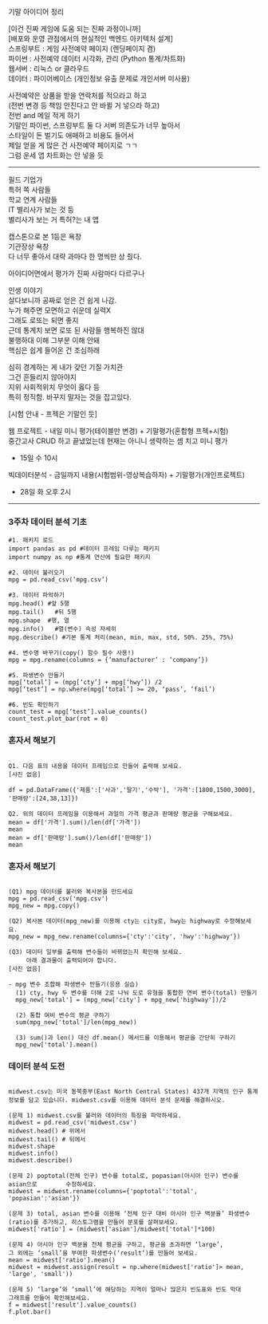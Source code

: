 기말 아이디어 정리  
  
[이건 진짜 게임에 도움 되는 진짜 과정이니까]  
[배포와 운영 관점에서의 현실적인 백엔드 아키텍처 설계]  
스프링부트 : 게임 사전예약 페이지 (렌딩페이지 겸)  
파이썬 : 사전예약 데이터 시각화, 관리 (Python 통계/차트화)  
웹서버 : 리눅스 or 클라우드  
데이터 : 파이어베이스 (개인정보 유출 문제로 개인서버 미사용)   
  
사전예약은 상품을 받을 연락처를 적으라고 하고  
(전번 변경 등 책임 안진다고 안 바뀔 거 넣으라 하고)  
전번 and 메일 적게 하기  
기말인 파이썬, 스프링부트 둘 다 서버 의존도가 너무 높아서  
스타일이 돈 벌기도 애매하고 비용도 들어서  
제일 얻을 게 많은 건 사전예약 페이지로 ㄱㄱ  
그럼 운세 앱 차트화는 안 넣을 듯  
  
*** 
  
필드 기업가  
특허 쪽 사람들  
학교 연계 사람들  
IT 별리사가 보는 것 등  
별리사가 보는 거 특허?는 내 앱  
  
캡스톤으로 본 1등은 욕창  
기관장상 욕창  
다 너무 좋아서 대략 과마다 한 명씩만 상 줬다.  
  
아이디어면에서 평가가 진짜 사람마다 다르구나  
  
인생 이야기  
살다보니까 공짜로 얻은 건 쉽게 나감.  
누가 해주면 모면하고 쉬운데 실력X  
그래도 로또는 되면 좋지  
근데 통계치 보면 로또 된 사람들 행복하진 않대  
불행하대 이해 그부분 이해 안돼  
핵심은 쉽게 들어온 건 조심하래  
  
심히 경계하는 게 내가 갖던 기질 가치관  
그건 흔들리지 않아야지  
지위 사회적위치 무엇이 옳다 등  
특히 정직함. 바꾸지 말자는 것을 잡고있다.  
  
[시험 안내 - 프젝은 기말인 듯]  

웹 프로젝트 - 내일 미니 평가(테이블만 변경) + 기말평가(혼합형 프젝+시험)  
중간고사 CRUD 하고 끝냈었는데 현재는 아니니 생략하는 셈 치고 미니 평가  
- 15일 수 10시  
  
빅데이터분석 - 금일까지 내용(시험범위-영상복습하자) + 기말평가(개인프로젝트)  
- 28일 화 오후 2시  
  
*** 
  
### 3주차 데이터 분석 기초 
```
#1. 패키지 로드
import pandas as pd #데이터 프레임 다루는 패키지
import numpy as np #통계 연산에 필요한 패키지

#2. 데이터 불러오기
mpg = pd.read_csv(‘mpg.csv’)

#3. 데이터 파악하기
mpg.head() #앞 5행
mpg.tail()   #뒤 5행
mpg.shape  #행, 열  
mpg.info()   #열(변수) 속성 자세히
mpg.describe() #기본 통계 처리(mean, min, max, std, 50%. 25%, 75%)

#4. 변수명 바꾸기(copy() 함수 필수 사용!)
mpg = mpg.rename(columns = {‘manufacturer’ : ‘company’})

#5. 파생변수 만들기
mpg[‘total’] = (mpg[‘cty’] + mpg[‘hwy’]) /2
mpg[‘test’] = np.where(mpg[‘total’] >= 20, ‘pass’, ‘fail’)

#6. 빈도 확인하기
count_test = mpg[‘test’].value_counts()
count_test.plot_bar(rot = 0)
```
  
### 혼자서 해보기 

```

Q1. 다음 표의 내용을 데이터 프레임으로 만들어 출력해 보세요.
[사진 없음]

df = pd.DataFrame({'제품':['사과','딸기','수박'], '가격':[1800,1500,3000], '판매량':[24,38,13]})

Q2. 위의 데이터 프레임을 이용해서 과일의 가격 평균과 판매량 평균을 구해보세요.
mean = df['가격'].sum()/len(df['가격'])
mean
mean = df['판매량'].sum()/len(df['판매량'])
mean
```
  
### 혼자서 해보기 
```

(Q1) mpg 데이터를 불러와 복사본을 만드세요
mpg = pd.read_csv('mpg.csv')
mpg_new = mpg.copy()

(Q2) 복사본 데이터(mpg_new)를 이용해 cty는 city로, hwy는 highway로 수정해보세요.
mpg_new = mpg_new.rename(columns={'cty':'city', 'hwy':'highway'})

(Q3) 데이터 일부를 출력해 변수들이 바뀌었는지 확인해 보세요.
     아래 결과물이 출력되어야 합니다.
[사진 없음]

- mpg 변수 조합해 파생변수 만들기(응용 실습)
  (1) cty, hwy 두 변수를 더해 2로 나눠 도로 유형을 통합한 연비 변수(total) 만들기
  mpg_new['total'] = (mpg_new['city'] + mpg_new['highway'])/2

  (2) 통합 여비 변수의 평균 구하기
  sum(mpg_new['total']/len(mpg_new))
 
  (3) sum()과 len() 대신 df.mean() 메서드를 이용해서 평균을 간단히 구하기
  mpg_new['total'].mean()

```
  
### 데이터 분석 도전 
```

midwest.csv는 미국 동북중부(East North Central States) 437개 지역의 인구 통계 정보를 담고 있습니다. midwest.csv를 이용해 데이터 분석 문제를 해결하시오.

(문제 1) midwest.csv를 불러와 데이터의 특징을 파악하세요.
midwest = pd.read_csv('midwest.csv')
midwest.head() # 위에서 
midwest.tail() # 뒤에서 
midwest.shape 
midwest.info() 
midwest.describe()

(문제 2) poptotal(전체 인구) 변수를 total로, popasian(아시아 인구) 변수를 asian으로        수정하세요.
midwest = midwest.rename(columns={'poptotal':'total', 'popasian':'asian'})

(문제 3) total, asian 변수를 이용해 ‘전체 인구 대비 아시아 인구 백분율’ 파생변수(ratio)를 추가하고, 히스토그램을 만들어 분포를 살펴보세요.
midwest['ratio'] = (midwest['asian']/midwest['total']*100)

(문제 4) 아시아 인구 백분율 전체 평균을 구하고, 평균을 초과하면 ‘large’,         그 외에는 ‘small’을 부여한 파생변수(‘result‘)를 만들어 보세요.
mean = midwest['ratio'].mean() 
midwest = midwest.assign(result = np.where(midwest['ratio']> mean, 'large', 'small'))

(문제 5) ‘large’와 ‘small’에 해당하는 지역이 얼마나 많은지 빈도표와 빈도 막대          그래프를 만들어 확인해보세요. 
f = midwest['result'].value_counts() 
f.plot.bar()
```
